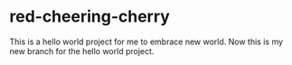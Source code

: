 # red-cheering-cherry
This is a hello world project for me to embrace  new world.
Now this is my new branch for the hello world project.
